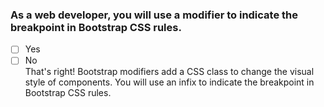 ### As a web developer, you will use a modifier to indicate the breakpoint in Bootstrap CSS rules.

- [ ] Yes
- [ ] No <br>
      That's right! Bootstrap modifiers add a CSS class to change the visual style of components. You will use an infix to indicate the breakpoint in Bootstrap CSS rules.
